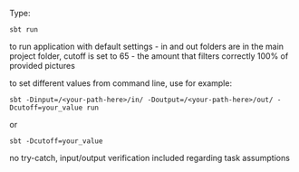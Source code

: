 Type:

	sbt run 

to run application with default settings - in and out folders are in the main project folder, cutoff is set to 65 - the amount that filters correctly 100% of provided pictures

to set different values from command line, use for example:

	sbt -Dinput=/<your-path-here>/in/ -Doutput=/<your-path-here>/out/ -Dcutoff=your_value run

or
	
	sbt -Dcutoff=your_value

no try-catch, input/output verification included regarding task assumptions
